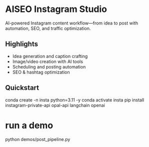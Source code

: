 # AISEO Instagram Studio
AI-powered Instagram content workflow—from idea to post with automation, SEO, and traffic optimization.

## Highlights
- Idea generation and caption crafting
- Image/video creation with AI tools
- Scheduling and posting automation
- SEO & hashtag optimization

## Quickstart
conda create -n insta python=3.11 -y
conda activate insta
pip install instagram-private-api opal-api langchain openai

# run a demo
python demos/post_pipeline.py
